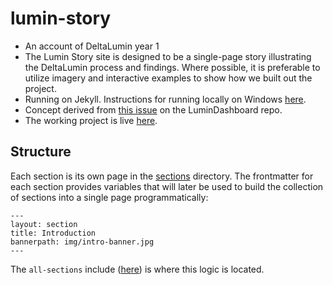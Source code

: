 # lumin-story

* An account of DeltaLumin year 1
* The Lumin Story site is designed to be a single-page story illustrating the DeltaLumin process and findings. Where possible, it is preferable to utilize imagery and interactive examples to show how we built out the project. 
* Running on Jekyll. Instructions for running locally on Windows [here](http://jekyll-windows.juthilo.com/). 
* Concept derived from [this issue](https://github.com/DeltaInstitute/LuminDashboard/issues/84) on the LuminDashboard repo. 
* The working project is live [here](http://deltainstitute.github.io/lumin-story/).

## Structure

Each section is its own page in the [sections](https://github.com/DeltaInstitute/lumin-story/tree/gh-pages/sections) directory. The frontmatter for each section provides variables that will later be used to build the collection of sections into a single page programmatically: 

```
---
layout: section
title: Introduction
bannerpath: img/intro-banner.jpg
---
```

The `all-sections` include ([here](https://github.com/DeltaInstitute/lumin-story/blob/gh-pages/_includes/all-sections.html)) is where this logic is located. 
